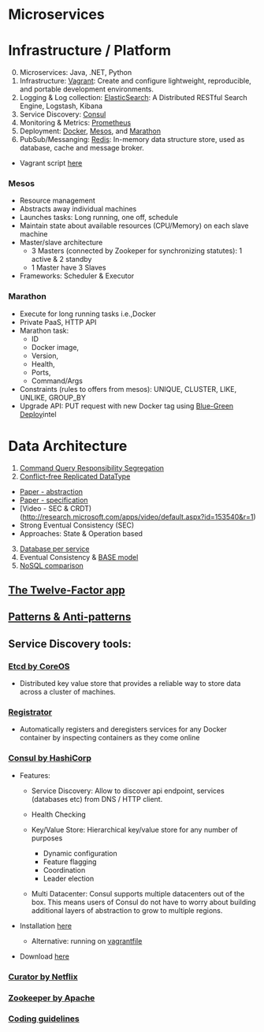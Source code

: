 Microservices
===========

# Infrastructure / Platform
0. Microservices: Java, .NET, Python
1. Infrastructure: [Vagrant](https://www.vagrantup.com/downloads.html): Create and configure lightweight, reproducible, and portable development environments.
2. Logging & Log collection: [ElasticSearch](https://github.com/elastic/elasticsearch): A Distributed RESTful Search Engine, Logstash, Kibana
3. Service Discovery: [Consul](https://www.consul.io/)
4. Monitoring & Metrics: [Prometheus](https://prometheus.io/)
5. Deployment: [Docker](https://www.docker.com/), [Mesos](http://mesos.apache.org/), and [Marathon](https://mesosphere.github.io/marathon/)
6. PubSub/Messanging: [Redis](http://redis.io/): In-memory data structure store, used as database, cache and message broker. 
  - Vagrant script [here](https://github.com/JasonPunyon/redishobo)

### Mesos
- Resource management
- Abstracts away individual machines
- Launches tasks: Long running, one off, schedule
- Maintain state about available resources (CPU/Memory) on each slave machine
- Master/slave architecture
  - 3 Masters (connected by Zookeper for synchronizing statutes): 1 active & 2 standby
  - 1 Master have 3 Slaves
- Frameworks: Scheduler & Executor

### Marathon
- Execute for long running tasks i.e.,Docker
- Private PaaS, HTTP API
- Marathon task:
  - ID
  - Docker image,
  - Version,
  - Health,
  - Ports,
  - Command/Args
- Constraints (rules to offers from mesos): UNIQUE, CLUSTER, LIKE, UNLIKE, GROUP_BY
- Upgrade API: PUT request with new Docker tag using [Blue-Green Deploy](http://martinfowler.com/bliki/BlueGreenDeployment.html)intel


# Data Architecture
1. [Command Query Responsibility Segregation](http://martinfowler.com/bliki/CQRS.html)
2. [Conflict-free Replicated DataType](https://en.wikipedia.org/wiki/Conflict-free_replicated_data_type)
  - [Paper - abstraction](https://hal.inria.fr/file/index/docid/617341/filename/RR-7687.pdf)
  - [Paper - specification](http://hal.upmc.fr/file/index/docid/555588/filename/techreport.pdf)
  - [Video - SEC & CRDT)(http://research.microsoft.com/apps/video/default.aspx?id=153540&r=1)
  - Strong Eventual Consistency (SEC)
  - Approaches: State & Operation based
3. [Database per service](http://microservices.io/patterns/data/database-per-service.html)
4. Eventual Consistency & [BASE model](http://queue.acm.org/detail.cfm?id=1394128)
5. [NoSQL comparison](http://kkovacs.eu/cassandra-vs-mongodb-vs-couchdb-vs-redis)

## [The Twelve-Factor app](http://12factor.net/)

## [Patterns & Anti-patterns](http://www.yegor256.com/2016/02/03/design-patterns-and-anti-patterns.html)
## Service Discovery tools:
### [Etcd by CoreOS](https://coreos.com/etcd/)
  - Distributed key value store that provides a reliable way to store data across a cluster of machines.

### [Registrator](https://github.com/gliderlabs/registrator)
  - Automatically registers and deregisters services for any Docker container by inspecting containers as they come online

### [Consul by HashiCorp](https://www.consul.io/)
  - Features:
    - Service Discovery: Allow to discover api endpoint, services (databases etc) from DNS / HTTP client.

    - Health Checking

    - Key/Value Store: Hierarchical key/value store for any number of purposes
      - Dynamic configuration
      - Feature flagging
      - Coordination
      - Leader election

    - Multi Datacenter: Consul supports multiple datacenters out of the box. This means users of Consul do not have to worry about building additional layers of abstraction to grow to multiple regions.
    
  - Installation [here](https://www.consul.io/intro/getting-started/install.html)
    - Alternative: running on [vagrantfile](https://github.com/hashicorp/consul/tree/master/demo/vagrant-cluster)
  - Download [here](https://www.consul.io/downloads.html)

### [Curator by Netflix](https://github.com/Netflix/curator)

### [Zookeeper by Apache](http://zookeeper.apache.org)

### [Coding guidelines](http://ithare.com/pre-coding-checklist-things-everybody-hates-but-everybody-needs-them-too-from-source-control-to-coding-guidelines/)
